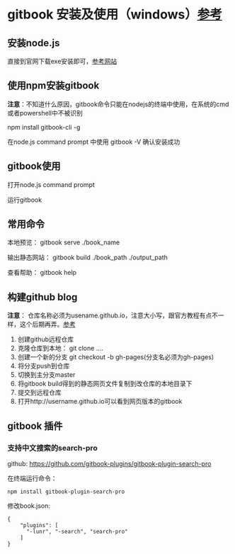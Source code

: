 # gitbook 安装及使用（windows）[参考](https://yuzeshan.gitbooks.io/gitbook-studying/content/index.html)

## 安装node.js

直接到官网下载exe安装即可，[参考网站](https://blog.gtwang.org/web-development/install-node-js-in-windows-mac-os-x-linux/)

## 使用npm安装gitbook

**注意**：不知道什么原因，gitbook命令只能在nodejs的终端中使用，在系统的cmd或者powershell中不被识别

npm install gitbook-cli -g

在node.js command prompt 中使用 gitbook -V 确认安装成功

## gitbook使用

打开node.js command prompt

运行gitbook

## 常用命令

本地预览： gitbook serve ./book_name

输出静态网站： gitbook build ./book\_path ./output\_path

查看帮助： gitbook help

## 构建github blog

**注意**： 仓库名称必须为usename.github.io，注意大小写，跟官方教程有点不一样，这个后期再弄。[参考](https://yuzeshan.gitbooks.io/gitbook-studying/content/publish/gitpages.html)

1. 创建github远程仓库
2. 克隆仓库到本地： git clone ....
3. 创建一个新的分支 git checkout -b gh-pages(分支名必须为gh-pages)
4. 将分支push到仓库
5. 切换到主分支master
6. 将gitbook build得到的静态网页文件复制到改仓库的本地目录下
7. 提交到远程仓库
8. 打开http://username.github.io可以看到网页版本的gitbook

## gitbook 插件

### 支持中文搜索的search-pro

github: https://github.com/gitbook-plugins/gitbook-plugin-search-pro

在终端运行命令：
``` 
npm install gitbook-plugin-search-pro 
```
修改book.json:
```
{
    "plugins": [
      "-lunr", "-search", "search-pro"
    ]
}
```
